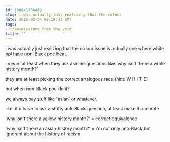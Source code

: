 ```yaml
---
id: 138641738469
slug: i-was-actually-just-realizing-that-the-colour
date: 2016-02-04 02:19:33 GMT
tags:
- transmissions from the void
title: ''
---
```


i was actually just realizing that the colour issue is actually one where white ppl have non-Black poc beat.

i mean. at least when they ask asinine questions like 'why isn't there a white history month?'

they are at least picking the correct analogous race (hint: W H I T E)

but when non-Black poc do it?

we always say stuff like 'asian' or whatever.

like. if u have to ask a shitty anti-Black question, at least make it accurate

'why isn't there a yellow history month?' = correct equivalence

'why isn't there an asian history month?' = i'm not only anti-Black but ignorant about the history of racism